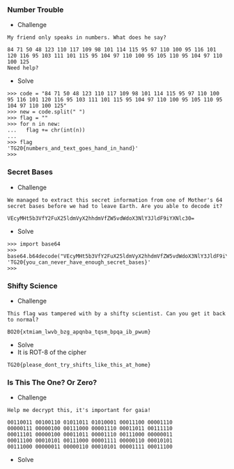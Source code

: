 ### Number Trouble

* Challenge
```
My friend only speaks in numbers. What does he say?

84 71 50 48 123 110 117 109 98 101 114 115 95 97 110 100 95 116 101 120 116 95 103 111 101 115 95 104 97 110 100 95 105 110 95 104 97 110 100 125
Need help?
```

* Solve
```
>>> code = "84 71 50 48 123 110 117 109 98 101 114 115 95 97 110 100 95 116 101 120 116 95 103 111 101 115 95 104 97 110 100 95 105 110 95 104 97 110 100 125"
>>> new = code.split(" ")
>>> flag = ""
>>> for n in new:
...   flag += chr(int(n))
... 
>>> flag
'TG20{numbers_and_text_goes_hand_in_hand}'
>>> 
```

### Secret Bases

* Challenge
```
We managed to extract this secret information from one of Mother's 64 secret bases before we had to leave Earth. Are you able to decode it?

VEcyMHt5b3VfY2FuX25ldmVyX2hhdmVfZW5vdWdoX3NlY3JldF9iYXNlc30=
```

* Solve
```
>>> import base64
>>> base64.b64decode("VEcyMHt5b3VfY2FuX25ldmVyX2hhdmVfZW5vdWdoX3NlY3JldF9iYXNlc30=")
'TG20{you_can_never_have_enough_secret_bases}'
>>> 
```

### Shifty Science

* Challenge
```
This flag was tampered with by a shifty scientist. Can you get it back to normal?

BO20{xtmiam_lwvb_bzg_apqnba_tqsm_bpqa_ib_pwum}
```

* Solve
* It is ROT-8 of the cipher
```
TG20{please_dont_try_shifts_like_this_at_home}
```

### Is This The One? Or Zero?

* Challenge
```
Help me decrypt this, it's important for gaia!

00110011 00100110 01011011 01010001 00011100 00001110 
00000111 00000100 00111000 00001110 00011011 00111110 
00011101 00000100 00011011 00001110 00111000 00000011 
00011100 00010101 00111000 00001111 00000110 00010101 
00111000 00000011 00000110 00010101 00001111 00011100
```

* Solve
```

```